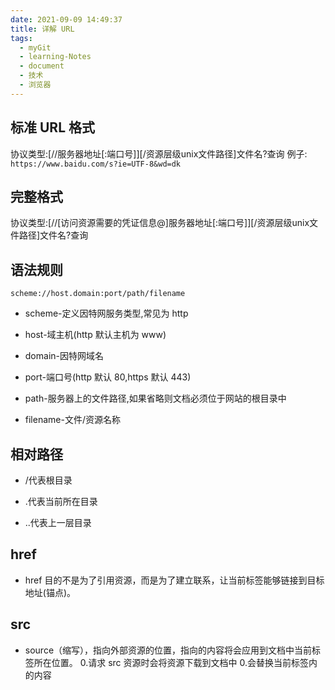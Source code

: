 ```yaml
---
date: 2021-09-09 14:49:37
title: 详解 URL
tags:
  - myGit
  - learning-Notes
  - document
  - 技术
  - 浏览器
---
```


## 标准 URL 格式

协议类型:[//服务器地址[:端口号]][/资源层级unix文件路径]文件名?查询
例子: `https://www.baidu.com/s?ie=UTF-8&wd=dk`

## 完整格式

协议类型:[//[访问资源需要的凭证信息@]服务器地址[:端口号]][/资源层级unix文件路径]文件名?查询

## 语法规则

`scheme://host.domain:port/path/filename`

- scheme-定义因特网服务类型,常见为 http

- host-域主机(http 默认主机为 www)

- domain-因特网域名

- port-端口号(http 默认 80,https 默认 443)

- path-服务器上的文件路径,如果省略则文档必须位于网站的根目录中

- filename-文件/资源名称

## 相对路径

- /代表根目录

- .代表当前所在目录

- ..代表上一层目录

## href

- href 目的不是为了引用资源，而是为了建立联系，让当前标签能够链接到目标地址(锚点)。

## src

- source（缩写），指向外部资源的位置，指向的内容将会应用到文档中当前标签所在位置。 0.请求 src 资源时会将资源下载到文档中 0.会替换当前标签内的内容
